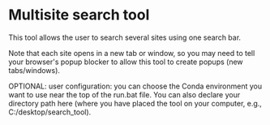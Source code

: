 # Multisite search tool

This tool allows the user to search several sites using one search bar.

Note that each site opens in a new tab or window, so you may need to tell your
browser's popup blocker to allow this tool to create popups (new tabs/windows).

OPTIONAL: user configuration: you can choose the Conda environment you want to use near the
top of the run.bat file. You can also declare your directory path here (where you
have placed the tool on your computer, e.g., C:/desktop/search_tool).
